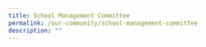 ```yaml
---
title: School Management Committee
permalink: /our-community/school-management-committee
description: ""
---
```

